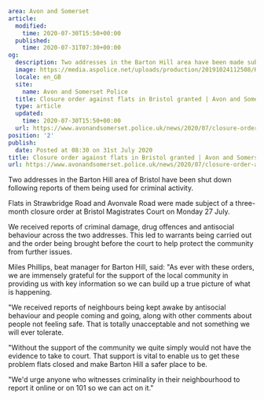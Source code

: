 ```yaml
area: Avon and Somerset
article:
  modified:
    time: 2020-07-30T15:50+00:00
  published:
    time: 2020-07-31T07:30+00:00
og:
  description: Two addresses in the Barton Hill area have been made subject of a three-month closure order this week.
  image: https://media.aspolice.net/uploads/production/20191024112508/Hats-on-car-dashboard-4_web-e1545405231871.jpg
  locale: en_GB
  site:
    name: Avon and Somerset Police
  title: Closure order against flats in Bristol granted | Avon and Somerset Police
  type: article
  updated:
    time: 2020-07-30T15:50+00:00
  url: https://www.avonandsomerset.police.uk/news/2020/07/closure-order-against-flats-in-bristol-granted/
position: '2'
publish:
  date: Posted at 08:30 on 31st July 2020
title: Closure order against flats in Bristol granted | Avon and Somerset Police
url: https://www.avonandsomerset.police.uk/news/2020/07/closure-order-against-flats-in-bristol-granted/
```

Two addresses in the Barton Hill area of Bristol have been shut down following reports of them being used for criminal activity.

Flats in Strawbridge Road and Avonvale Road were made subject of a three-month closure order at Bristol Magistrates Court on Monday 27 July.

We received reports of criminal damage, drug offences and antisocial behaviour across the two addresses. This led to warrants being carried out and the order being brought before the court to help protect the community from further issues.

Miles Phillips, beat manager for Barton Hill, said: "As ever with these orders, we are immensely grateful for the support of the local community in providing us with key information so we can build up a true picture of what is happening.

"We received reports of neighbours being kept awake by antisocial behaviour and people coming and going, along with other comments about people not feeling safe. That is totally unacceptable and not something we will ever tolerate.

"Without the support of the community we quite simply would not have the evidence to take to court. That support is vital to enable us to get these problem flats closed and make Barton Hill a safer place to be.

"We'd urge anyone who witnesses criminality in their neighbourhood to report it online or on 101 so we can act on it."
